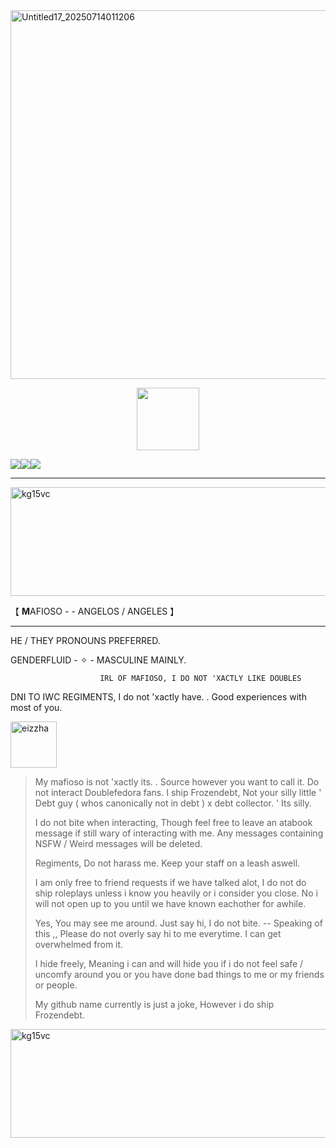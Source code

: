 <img width="1470" height="590" alt="Untitled17_20250714011206" src="https://github.com/user-attachments/assets/f939daef-08a2-42f3-830e-5ea51f8015af" />

  <p align="center">
 <img width="100" height="100" src="[download (1)](https://github.com/user-attachments/assets/050d4073-066f-4b85-81d1-ac2191e82f1e)">

![](https://komarev.com/ghpvc/?username=ELLERN4TE&color=000000&label=GOONS&style=for-the-badge)![](https://komarev.com/ghpvc/?username=fr0zendebt&color=000000&label=DEBT&style=for-the-badge)![](https://komarev.com/ghpvc/?username=fr0zendebt&color=000000&label=ASSORTMENTS&style=for-the-badge)

--------------------------------------------------------------------------------------------------------------------------------

<img width="1281" height="174" alt="kg15vc" src="https://github.com/user-attachments/assets/aa2b1fe3-daac-4878-971e-048c44f90bfd" />

【 **M**AFIOSO - - ANGELOS / ANGELES 】

----------------------------------------

  HE / THEY PRONOUNS PREFERRED.


GENDERFLUID - ✧  - MASCULINE MAINLY.

                        IRL OF MAFIOSO, I DO NOT 'XACTLY LIKE DOUBLES

DNI TO IWC REGIMENTS, I do not 'xactly have. . Good experiences with most of you.


<img width="74" height="74" alt="eizzha" src="https://github.com/user-attachments/assets/110f63c0-11da-4d29-ba1f-177584b2de2a" />

> My mafioso is not 'xactly its. . Source however you want to call it. Do not interact Doublefedora fans. I ship Frozendebt, Not your silly little ' Debt guy ( whos canonically not in debt ) x debt collector. ' Its silly.
>
> I do not bite when interacting, Though feel free to leave an atabook message if still wary of interacting with me. Any messages containing NSFW / Weird messages will be deleted.
>
>  Regiments, Do not harass me. Keep your staff on a leash aswell.
>
>  I am only free to friend requests if we have talked alot, I do not do ship roleplays unless i know you heavily or i consider you close. No i will not open up to you until we have known eachother for awhile.
>
> Yes, You may see me around. Just say hi, I do not bite. -- Speaking of this ,, Please do not overly say hi to me everytime. I can get overwhelmed from it.
>
> I hide freely, Meaning i can and will hide you if i do not feel safe / uncomfy around you or you have done bad things to me or my friends or people.
>
> My github name currently is just a joke, However i do ship Frozendebt.

<img width="1281" height="174" alt="kg15vc" src="https://github.com/user-attachments/assets/aa2b1fe3-daac-4878-971e-048c44f90bfd" />


 
 


